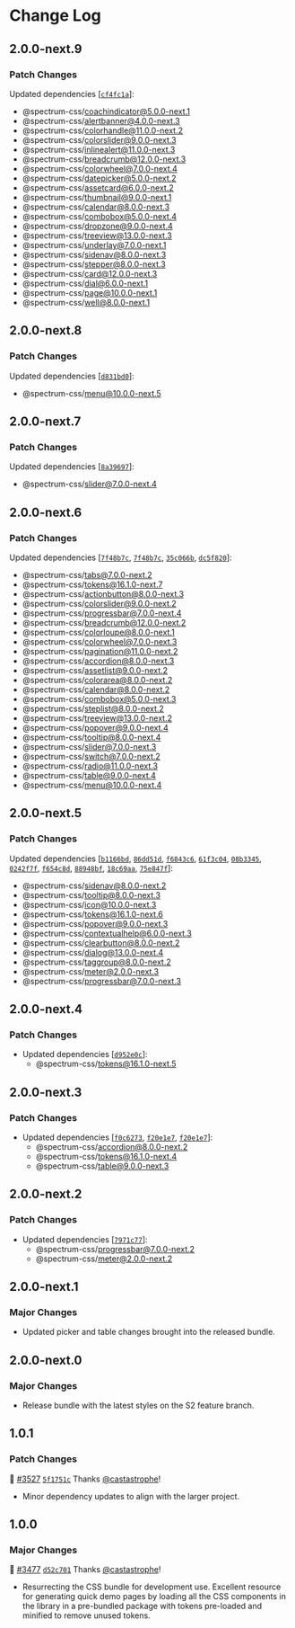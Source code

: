 # Change Log

## 2.0.0-next.9

### Patch Changes

Updated dependencies [[`cf4fc1a`](https://github.com/adobe/spectrum-css/commit/cf4fc1a01d23ba810f45a903ecc29a5c8aae33d1)]:

- @spectrum-css/coachindicator@5.0.0-next.1
- @spectrum-css/alertbanner@4.0.0-next.3
- @spectrum-css/colorhandle@11.0.0-next.2
- @spectrum-css/colorslider@9.0.0-next.3
- @spectrum-css/inlinealert@11.0.0-next.3
- @spectrum-css/breadcrumb@12.0.0-next.3
- @spectrum-css/colorwheel@7.0.0-next.4
- @spectrum-css/datepicker@5.0.0-next.2
- @spectrum-css/assetcard@6.0.0-next.2
- @spectrum-css/thumbnail@9.0.0-next.1
- @spectrum-css/calendar@8.0.0-next.3
- @spectrum-css/combobox@5.0.0-next.4
- @spectrum-css/dropzone@9.0.0-next.4
- @spectrum-css/treeview@13.0.0-next.3
- @spectrum-css/underlay@7.0.0-next.1
- @spectrum-css/sidenav@8.0.0-next.3
- @spectrum-css/stepper@8.0.0-next.3
- @spectrum-css/card@12.0.0-next.3
- @spectrum-css/dial@6.0.0-next.1
- @spectrum-css/page@10.0.0-next.1
- @spectrum-css/well@8.0.0-next.1

## 2.0.0-next.8

### Patch Changes

Updated dependencies [[`d831bd0`](https://github.com/adobe/spectrum-css/commit/d831bd09e3a32cb0245692d73a4272101d5a0b88)]:

- @spectrum-css/menu@10.0.0-next.5

## 2.0.0-next.7

### Patch Changes

Updated dependencies [[`8a39697`](https://github.com/adobe/spectrum-css/commit/8a3969751718d45ff1a4a0656e842cf490a8da94)]:

- @spectrum-css/slider@7.0.0-next.4

## 2.0.0-next.6

### Patch Changes

Updated dependencies [[`7f48b7c`](https://github.com/adobe/spectrum-css/commit/7f48b7c6384f8c7d598637226a17aff1c8e8b61c), [`7f48b7c`](https://github.com/adobe/spectrum-css/commit/7f48b7c6384f8c7d598637226a17aff1c8e8b61c), [`35c066b`](https://github.com/adobe/spectrum-css/commit/35c066b29c311b1bfcf4507075f13b41222ffc84), [`dc5f820`](https://github.com/adobe/spectrum-css/commit/dc5f8202a330910c0af51b7c172aca35ec99a1e7)]:

- @spectrum-css/tabs@7.0.0-next.2
- @spectrum-css/tokens@16.1.0-next.7
- @spectrum-css/actionbutton@8.0.0-next.3
- @spectrum-css/colorslider@9.0.0-next.2
- @spectrum-css/progressbar@7.0.0-next.4
- @spectrum-css/breadcrumb@12.0.0-next.2
- @spectrum-css/colorloupe@8.0.0-next.1
- @spectrum-css/colorwheel@7.0.0-next.3
- @spectrum-css/pagination@11.0.0-next.2
- @spectrum-css/accordion@8.0.0-next.3
- @spectrum-css/assetlist@9.0.0-next.2
- @spectrum-css/colorarea@8.0.0-next.2
- @spectrum-css/calendar@8.0.0-next.2
- @spectrum-css/combobox@5.0.0-next.3
- @spectrum-css/steplist@8.0.0-next.2
- @spectrum-css/treeview@13.0.0-next.2
- @spectrum-css/popover@9.0.0-next.4
- @spectrum-css/tooltip@8.0.0-next.4
- @spectrum-css/slider@7.0.0-next.3
- @spectrum-css/switch@7.0.0-next.2
- @spectrum-css/radio@11.0.0-next.3
- @spectrum-css/table@9.0.0-next.4
- @spectrum-css/menu@10.0.0-next.4

## 2.0.0-next.5

### Patch Changes

Updated dependencies [[`b1166bd`](https://github.com/adobe/spectrum-css/commit/b1166bd9e4542b3a665cc95498011a633c56e72a), [`86dd51d`](https://github.com/adobe/spectrum-css/commit/86dd51d884878a3090cb8463ca0bf44f21ee9f87), [`f6843c6`](https://github.com/adobe/spectrum-css/commit/f6843c698a2aac7c15ba949e28c56e4ff49c8c4a), [`61f3c04`](https://github.com/adobe/spectrum-css/commit/61f3c04a4211f19be2c5db883653fb25309a39ea), [`08b3345`](https://github.com/adobe/spectrum-css/commit/08b33457975293c07b5c7d2f60a305f5fd8be77e), [`0242f7f`](https://github.com/adobe/spectrum-css/commit/0242f7f69ec24ef6c6f000324a7b44106e4603fa), [`f654c8d`](https://github.com/adobe/spectrum-css/commit/f654c8d950e6a1f0a77ce0f2413cb205a3b5e276), [`88948bf`](https://github.com/adobe/spectrum-css/commit/88948bf722acde7176716879968cb2f1f0fdb5e1), [`18c69aa`](https://github.com/adobe/spectrum-css/commit/18c69aa52f6e598aecd67d2b5e7dd945473402e6), [`75e847f`](https://github.com/adobe/spectrum-css/commit/75e847f1ae38a889b43888b3ac19505aadb4e24d)]:

- @spectrum-css/sidenav@8.0.0-next.2
- @spectrum-css/tooltip@8.0.0-next.3
- @spectrum-css/icon@10.0.0-next.3
- @spectrum-css/tokens@16.1.0-next.6
- @spectrum-css/popover@9.0.0-next.3
- @spectrum-css/contextualhelp@6.0.0-next.3
- @spectrum-css/clearbutton@8.0.0-next.2
- @spectrum-css/dialog@13.0.0-next.4
- @spectrum-css/taggroup@8.0.0-next.2
- @spectrum-css/meter@2.0.0-next.3
- @spectrum-css/progressbar@7.0.0-next.3

## 2.0.0-next.4

### Patch Changes

- Updated dependencies [[`d952e0c`](https://github.com/adobe/spectrum-css/commit/d952e0c4d234f5e742432fe906965a52a50b228e)]:
  - @spectrum-css/tokens@16.1.0-next.5

## 2.0.0-next.3

### Patch Changes

- Updated dependencies [[`f0c6273`](https://github.com/adobe/spectrum-css/commit/f0c6273310a8a7d8f392d6113919a3982ab07b2e), [`f20e1e7`](https://github.com/adobe/spectrum-css/commit/f20e1e7ff402b591706cc791d9207fdedb80cd1e), [`f20e1e7`](https://github.com/adobe/spectrum-css/commit/f20e1e7ff402b591706cc791d9207fdedb80cd1e)]:
  - @spectrum-css/accordion@8.0.0-next.2
  - @spectrum-css/tokens@16.1.0-next.4
  - @spectrum-css/table@9.0.0-next.3

## 2.0.0-next.2

### Patch Changes

- Updated dependencies [[`7971c77`](https://github.com/adobe/spectrum-css/commit/7971c7728b88e5e539b9d0974ab805d9ef6338fd)]:
  - @spectrum-css/progressbar@7.0.0-next.2
  - @spectrum-css/meter@2.0.0-next.2

## 2.0.0-next.1

### Major Changes

- Updated picker and table changes brought into the released bundle.

## 2.0.0-next.0

### Major Changes

- Release bundle with the latest styles on the S2 feature branch.

## 1.0.1

### Patch Changes

📝 [#3527](https://github.com/adobe/spectrum-css/pull/3527) [`5f1751c`](https://github.com/adobe/spectrum-css/commit/5f1751c82a5fe55ae0d999f5f50cfeca4c8a5c75) Thanks [@castastrophe](https://github.com/castastrophe)!

- Minor dependency updates to align with the larger project.

## 1.0.0

### Major Changes

📝 [#3477](https://github.com/adobe/spectrum-css/pull/3477) [`d52c701`](https://github.com/adobe/spectrum-css/commit/d52c70196bf2d17433c239313a82f00f75d77e79) Thanks [@castastrophe](https://github.com/castastrophe)!

- Resurrecting the CSS bundle for development use. Excellent resource for generating quick demo pages by loading all the CSS components in the library in a pre-bundled package with tokens pre-loaded and minified to remove unused tokens.
